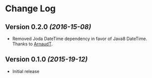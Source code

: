 Change Log
==========

Version 0.2.0 *(2016-15-08)*
----------------------------

 * Removed Joda DateTime dependency in favor of Java8 DateTime. Thanks to [ArnaudT](https://github.com/ArnaudT).


Version 0.1.0 *(2015-19-12)*
----------------------------

 * Initial release
